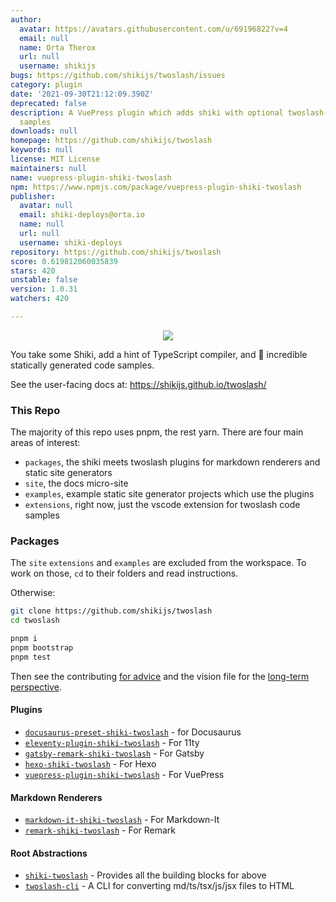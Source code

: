 ```yaml
---
author:
  avatar: https://avatars.githubusercontent.com/u/69196822?v=4
  email: null
  name: Orta Therox
  url: null
  username: shikijs
bugs: https://github.com/shikijs/twoslash/issues
category: plugin
date: '2021-09-30T21:12:09.390Z'
deprecated: false
description: A VuePress plugin which adds shiki with optional twoslash-powered code
  samples
downloads: null
homepage: https://github.com/shikijs/twoslash
keywords: null
license: MIT License
maintainers: null
name: vuepress-plugin-shiki-twoslash
npm: https://www.npmjs.com/package/vuepress-plugin-shiki-twoslash
publisher:
  avatar: null
  email: shiki-deploys@orta.io
  name: null
  url: null
  username: shiki-deploys
repository: https://github.com/shikijs/twoslash
score: 0.619812060035839
stars: 420
unstable: false
version: 1.0.31
watchers: 420

---
```


<center><img src="./misc/repo-icon.png" /></center>

You take some Shiki, add a hint of TypeScript compiler, and 🎉 incredible statically generated code samples.

See the user-facing docs at: https://shikijs.github.io/twoslash/

### This Repo

The majority of this repo uses pnpm, the rest yarn. There are four main areas of interest:
 
 - `packages`, the shiki meets twoslash plugins for markdown renderers and static site generators
 - `site`, the docs micro-site
 - `examples`, example static site generator projects which use the plugins
 - `extensions`, right now, just the vscode extension for twoslash code samples
 
### Packages

The `site` `extensions` and `examples` are excluded from the workspace. To work on those, `cd` to their folders and read instructions.

Otherwise:

```sh
git clone https://github.com/shikijs/twoslash
cd twoslash

pnpm i
pnpm bootstrap
pnpm test
```

Then see the contributing [for advice](./CONTRIBUTING.md) and the vision file for the [long-term perspective](./VISION.md).

#### Plugins 

- [`docusaurus-preset-shiki-twoslash`](packages/docusaurus-preset-shiki-twoslash) - for Docusaurus
- [`eleventy-plugin-shiki-twoslash`](packages/eleventy-plugin-shiki-twoslash) - For 11ty
- [`gatsby-remark-shiki-twoslash`](packages/gatsby-remark-shiki-twoslash) - For Gatsby
- [`hexo-shiki-twoslash`](packages/hexo-shiki-twoslash) - For Hexo
- [`vuepress-plugin-shiki-twoslash`](packages/vuepress-plugin-shiki-twoslash) - For VuePress

#### Markdown Renderers

- [`markdown-it-shiki-twoslash`](packages/markdown-it-shiki-twoslash) - For Markdown-It
- [`remark-shiki-twoslash`](packages/remark-shiki-twoslash) - For Remark

#### Root Abstractions

- [`shiki-twoslash`](packages/shiki-twoslash) - Provides all the building blocks for above
- [`twoslash-cli`](packages/twoslash-cli) - A CLI for converting md/ts/tsx/js/jsx files to HTML

